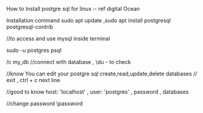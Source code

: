 How to Install postgre sql for linux :- ref digital Ocean

Installation command sudo apt update ,sudo apt install postgresql postgresql-contrib 

//to access and use mysql inside terminal 

sudo -u postgres psql 

/c my_db //connect with database  , \du - to check 

//know You can edit your postgre sql create,read,update,delete databases // exit , ctrl + c next line

//good to know host: 'localhost' , user: 'postgres' , password , databases 

//change password \password 